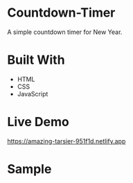 # Countdown-Timer
A simple countdown timer for New Year.

# Built With
* HTML
* CSS
* JavaScript

# Live Demo
https://amazing-tarsier-951f1d.netlify.app

# Sample
